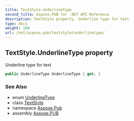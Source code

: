 ```yaml
---
title: TextStyle.UnderlineType
second_title: Aspose.PUB for .NET API Reference
description: TextStyle property. Underline type for text
type: docs
weight: 160
url: /net/aspose.pub/textstyle/underlinetype/
---
```

## TextStyle.UnderlineType property

Underline type for text

```csharp
public UnderlineType UnderlineType { get; }
```

### See Also

* enum [UnderlineType](../../underlinetype/)
* class [TextStyle](../)
* namespace [Aspose.Pub](../../textstyle/)
* assembly [Aspose.PUB](../../../)


